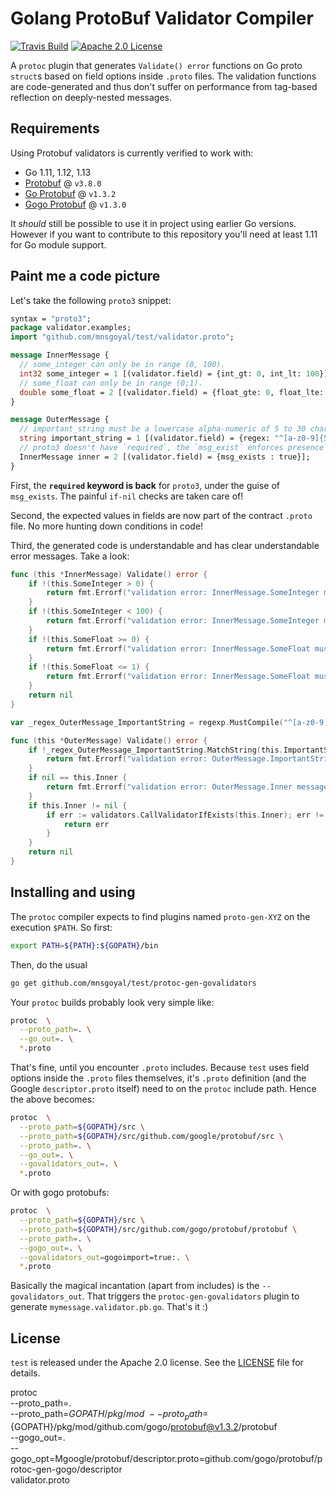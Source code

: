 # Golang ProtoBuf Validator Compiler

[![Travis Build](https://travis-ci.org/mnsgoyal/test.svg)](https://travis-ci.org/mnsgoyal/test)
[![Apache 2.0 License](https://img.shields.io/badge/License-Apache%202.0-blue.svg)](LICENSE)

A `protoc` plugin that generates `Validate() error` functions on Go proto `struct`s based on field options inside `.proto`
files. The validation functions are code-generated and thus don't suffer on performance from tag-based reflection on
deeply-nested messages.

## Requirements

Using Protobuf validators is currently verified to work with:

- Go 1.11, 1.12, 1.13
- [Protobuf](https://github.com/protocolbuffers/protobuf) @ `v3.8.0`
- [Go Protobuf](https://github.com/golang/protobuf) @ `v1.3.2`
- [Gogo Protobuf](https://github.com/gogo/protobuf) @ `v1.3.0`

It _should_ still be possible to use it in project using earlier Go versions. However if you want to contribute to this
repository you'll need at least 1.11 for Go module support.

## Paint me a code picture

Let's take the following `proto3` snippet:

```proto
syntax = "proto3";
package validator.examples;
import "github.com/mnsgoyal/test/validator.proto";

message InnerMessage {
  // some_integer can only be in range (0, 100).
  int32 some_integer = 1 [(validator.field) = {int_gt: 0, int_lt: 100}];
  // some_float can only be in range (0;1).
  double some_float = 2 [(validator.field) = {float_gte: 0, float_lte: 1}];
}

message OuterMessage {
  // important_string must be a lowercase alpha-numeric of 5 to 30 characters (RE2 syntax).
  string important_string = 1 [(validator.field) = {regex: "^[a-z0-9]{5,30}$"}];
  // proto3 doesn't have `required`, the `msg_exist` enforces presence of InnerMessage.
  InnerMessage inner = 2 [(validator.field) = {msg_exists : true}];
}
```

First, the **`required` keyword is back** for `proto3`, under the guise of `msg_exists`. The painful `if-nil` checks are taken care of!

Second, the expected values in fields are now part of the contract `.proto` file. No more hunting down conditions in code!

Third, the generated code is understandable and has clear understandable error messages. Take a look:

```go
func (this *InnerMessage) Validate() error {
	if !(this.SomeInteger > 0) {
		return fmt.Errorf("validation error: InnerMessage.SomeInteger must be greater than '0'")
	}
	if !(this.SomeInteger < 100) {
		return fmt.Errorf("validation error: InnerMessage.SomeInteger must be less than '100'")
	}
	if !(this.SomeFloat >= 0) {
		return fmt.Errorf("validation error: InnerMessage.SomeFloat must be greater than or equal to '0'")
	}
	if !(this.SomeFloat <= 1) {
		return fmt.Errorf("validation error: InnerMessage.SomeFloat must be less than or equal to '1'")
	}
	return nil
}

var _regex_OuterMessage_ImportantString = regexp.MustCompile("^[a-z0-9]{5,30}$")

func (this *OuterMessage) Validate() error {
	if !_regex_OuterMessage_ImportantString.MatchString(this.ImportantString) {
		return fmt.Errorf("validation error: OuterMessage.ImportantString must conform to regex '^[a-z0-9]{5,30}$'")
	}
	if nil == this.Inner {
		return fmt.Errorf("validation error: OuterMessage.Inner message must exist")
	}
	if this.Inner != nil {
		if err := validators.CallValidatorIfExists(this.Inner); err != nil {
			return err
		}
	}
	return nil
}
```

## Installing and using

The `protoc` compiler expects to find plugins named `proto-gen-XYZ` on the execution `$PATH`. So first:

```sh
export PATH=${PATH}:${GOPATH}/bin
```

Then, do the usual

```sh
go get github.com/mnsgoyal/test/protoc-gen-govalidators
```

Your `protoc` builds probably look very simple like:

```sh
protoc  \
  --proto_path=. \
  --go_out=. \
  *.proto
```

That's fine, until you encounter `.proto` includes. Because `test` uses field options inside the `.proto` 
files themselves, it's `.proto` definition (and the Google `descriptor.proto` itself) need to on the `protoc` include
path. Hence the above becomes:

```sh
protoc  \
  --proto_path=${GOPATH}/src \
  --proto_path=${GOPATH}/src/github.com/google/protobuf/src \
  --proto_path=. \
  --go_out=. \
  --govalidators_out=. \
  *.proto
```

Or with gogo protobufs:

```sh
protoc  \
  --proto_path=${GOPATH}/src \
  --proto_path=${GOPATH}/src/github.com/gogo/protobuf/protobuf \
  --proto_path=. \
  --gogo_out=. \
  --govalidators_out=gogoimport=true:. \
  *.proto
```

Basically the magical incantation (apart from includes) is the `--govalidators_out`. That triggers the 
`protoc-gen-govalidators` plugin to generate `mymessage.validator.pb.go`. That's it :)

## License

`test` is released under the Apache 2.0 license. See the [LICENSE](LICENSE) file for details.


protoc \
	--proto_path=. \
	--proto_path=${GOPATH}/pkg/mod \
	--proto_path=${GOPATH}/pkg/mod/github.com/gogo/protobuf@v1.3.2/protobuf \
	--gogo_out=. \
	--gogo_opt=Mgoogle/protobuf/descriptor.proto=github.com/gogo/protobuf/protoc-gen-gogo/descriptor \
	validator.proto